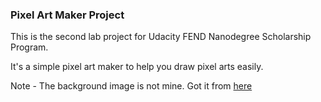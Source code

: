 ### Pixel Art Maker Project

This is the second lab project for Udacity FEND Nanodegree Scholarship Program.

It's a simple pixel art maker to help you draw pixel arts easily.

Note - The background image is not mine. Got it from [here](https://images7.alphacoders.com/767/767597.jpg)